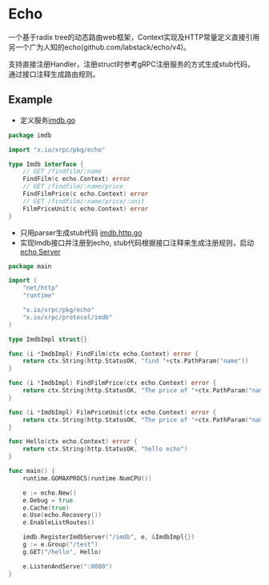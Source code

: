 # Echo
一个基于radix tree的动态路由web框架，Context实现及HTTP常量定义直接引用另一个广为人知的echo(github.com/labstack/echo/v4)。

支持直接注册Handler，注册struct时参考gRPC注册服务的方式生成stub代码，通过接口注释生成路由规则。

## Example
- 定义服务[imdb.go](../../protocol/imdb/imdb.go)
```go
package imdb

import "x.io/xrpc/pkg/echo"

type Imdb interface {
	// GET /findfilm/:name
	FindFilm(c echo.Context) error
	// GET /findfilm/:name/price
	FindFilmPrice(c echo.Context) error
	// GET /findfilm/:name/price/:unit
	FilmPriceUnit(c echo.Context) error
}
```

- 只用parser生成stub代码 [imdb.http.go](../../protocol/imdb/imdb.http.go)
- 实现Imdb接口并注册到echo, stub代码根据接口注释来生成注册规则，启动[echo Server](../../cmd/echo/main.go)
```go
package main

import (
	"net/http"
    "runtime"

	"x.io/xrpc/pkg/echo"
	"x.io/xrpc/protocol/imdb"
)

type ImdbImpl struct{}

func (i *ImdbImpl) FindFilm(ctx echo.Context) error {
	return ctx.String(http.StatusOK, "find "+ctx.PathParam("name"))
}

func (i *ImdbImpl) FindFilmPrice(ctx echo.Context) error {
	return ctx.String(http.StatusOK, "The price of "+ctx.PathParam("name")+" is $10")
}

func (i *ImdbImpl) FilmPriceUnit(ctx echo.Context) error {
	return ctx.String(http.StatusOK, "The price of "+ctx.PathParam("name")+" is 10 "+ctx.PathParam("unit"))
}

func Hello(ctx echo.Context) error {
	return ctx.String(http.StatusOK, "hello echo")
}

func main() {
	runtime.GOMAXPROCS(runtime.NumCPU())

    e := echo.New()
    e.Debug = true
    e.Cache(true)
    e.Use(echo.Recovery())
    e.EnableListRoutes()

    imdb.RegisterImdbServer("/imdb", e, &ImdbImpl{})
    g := e.Group("/test")
    g.GET("/hello", Hello)

    e.ListenAndServe(":8080")
}

```